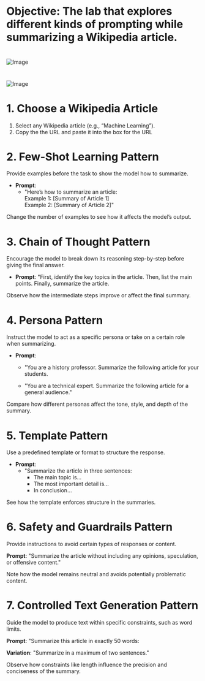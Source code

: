 # Objective: The lab that explores different kinds of prompting while summarizing a Wikipedia article.

#
![Image](images/Slide30.JPG)
#
![Image](images/Slide31.JPG)



# **1. Choose a Wikipedia Article**

1. Select any Wikipedia article (e.g., “Machine Learning”).
2. Copy the the URL and paste it into the box for the URL

# **2. Few-Shot Learning Pattern**

Provide examples before the task to show the model how to summarize.

- **Prompt**: 
  - "Here’s how to summarize an article:  
    Example 1: [Summary of Article 1]  
    Example 2: [Summary of Article 2]"

Change the number of examples to see how it affects the model’s output.


# **3. Chain of Thought Pattern**

Encourage the model to break down its reasoning step-by-step before giving the final answer.

- **Prompt**: "First, identify the key topics in the article. Then, list the main points. Finally, summarize the article.  


Observe how the intermediate steps improve or affect the final summary.

# **4. Persona Pattern**

Instruct the model to act as a specific persona or take on a certain role when summarizing.

- **Prompt**:
  - "You are a history professor. Summarize the following article for your students.  

  - "You are a technical expert. Summarize the following article for a general audience."

Compare how different personas affect the tone, style, and depth of the summary.


# **5. Template Pattern**

Use a predefined template or format to structure the response.

- **Prompt**:
  - "Summarize the article in three sentences:  
    - The main topic is…  
    - The most important detail is…  
    - In conclusion…  

See how the template enforces structure in the summaries.

# **6. Safety and Guardrails Pattern**

Provide instructions to avoid certain types of responses or content.

**Prompt**: "Summarize the article without including any opinions, speculation, or offensive content."

Note how the model remains neutral and avoids potentially problematic content.

# **7. Controlled Text Generation Pattern**

Guide the model to produce text within specific constraints, such as word limits.

**Prompt**: "Summarize this article in exactly 50 words:  
  
**Variation**: "Summarize in a maximum of two sentences."

Observe how constraints like length influence the precision and conciseness of the summary.
